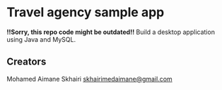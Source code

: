 # Travel agency sample app

**!!Sorry, this repo code might be outdated!!** Build a desktop application using Java and MySQL.

## Creators

Mohamed Aimane Skhairi skhairimedaimane@gmail.com
